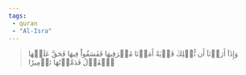 ```yaml
---
tags: 
 - quran 
 - "Al-Isra"
---
```


> وَإِذَآ أَرَدۡنَآ أَن نُّهۡلِكَ قَرۡيَةً أَمَرۡنَا مُتۡرَفِيهَا فَفَسَقُواْ فِيهَا فَحَقَّ عَلَيۡهَا ٱلۡقَوۡلُ فَدَمَّرۡنَٰهَا تَدۡمِيرٗا
